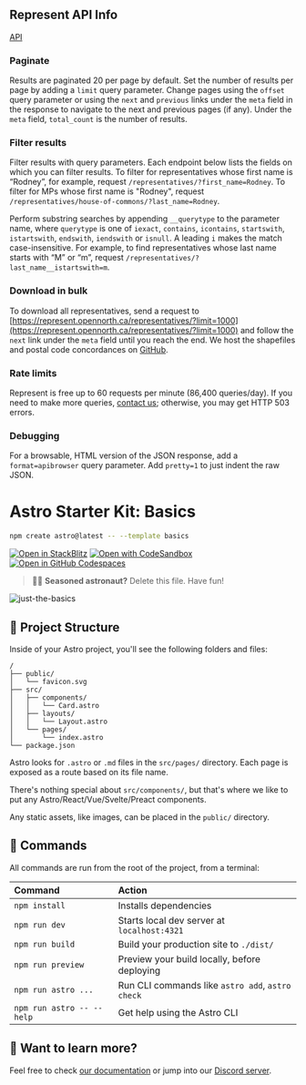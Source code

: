 ## Represent API Info

[API](https://www.assnat.qc.ca/Media/Process.aspx?asset=ANQ.Vigie.Bll.Image_26027&process=Original&token=ZyMoxNwUn8ikQ+TRKYwPCjWrKwg+vIv9rjij7p3xLGTZDmLVSmJLoqe/vG7/YWzz)

### Paginate

Results are paginated 20 per page by default. Set the number of results per page by adding a `limit` query parameter. Change pages using the `offset` query parameter or using the `next` and `previous` links under the `meta` field in the response to navigate to the next and previous pages (if any). Under the `meta` field, `total_count` is the number of results.

### Filter results

Filter results with query parameters. Each endpoint below lists the fields on which you can filter results. To filter for representatives whose first name is “Rodney”, for example, request `/representatives/?first_name=Rodney`. To filter for MPs whose first name is "Rodney", request `/representatives/house-of-commons/?last_name=Rodney`.

Perform substring searches by appending `__querytype` to the parameter name, where `querytype` is one of `iexact`, `contains`, `icontains`, `startswith`, `istartswith`, `endswith`, `iendswith` or `isnull`. A leading `i` makes the match case-insensitive. For example, to find representatives whose last name starts with “M” or “m”, request `/representatives/?last_name__istartswith=m`.

### Download in bulk

To download all representatives, send a request to [https://represent.opennorth.ca/representatives/?limit=1000](https://represent.opennorth.ca/representatives/?limit=1000) and follow the `next` link under the `meta` field until you reach the end. We host the shapefiles and postal code concordances on [GitHub](https://github.com/opennorth/represent-canada-data).

### Rate limits

Represent is free up to 60 requests per minute (86,400 queries/day). If you need to make more queries, [contact us](mailto:represent@opennorth.ca); otherwise, you may get HTTP 503 errors.

### Debugging

For a browsable, HTML version of the JSON response, add a `format=apibrowser` query parameter. Add `pretty=1` to just indent the raw JSON.

# Astro Starter Kit: Basics

```sh
npm create astro@latest -- --template basics
```

[![Open in StackBlitz](https://developer.stackblitz.com/img/open_in_stackblitz.svg)](https://stackblitz.com/github/withastro/astro/tree/latest/examples/basics)
[![Open with CodeSandbox](https://assets.codesandbox.io/github/button-edit-lime.svg)](https://codesandbox.io/p/sandbox/github/withastro/astro/tree/latest/examples/basics)
[![Open in GitHub Codespaces](https://github.com/codespaces/badge.svg)](https://codespaces.new/withastro/astro?devcontainer_path=.devcontainer/basics/devcontainer.json)

> 🧑‍🚀 **Seasoned astronaut?** Delete this file. Have fun!

![just-the-basics](https://github.com/withastro/astro/assets/2244813/a0a5533c-a856-4198-8470-2d67b1d7c554)

## 🚀 Project Structure

Inside of your Astro project, you'll see the following folders and files:

```text
/
├── public/
│   └── favicon.svg
├── src/
│   ├── components/
│   │   └── Card.astro
│   ├── layouts/
│   │   └── Layout.astro
│   └── pages/
│       └── index.astro
└── package.json
```

Astro looks for `.astro` or `.md` files in the `src/pages/` directory. Each page is exposed as a route based on its file name.

There's nothing special about `src/components/`, but that's where we like to put any Astro/React/Vue/Svelte/Preact components.

Any static assets, like images, can be placed in the `public/` directory.

## 🧞 Commands

All commands are run from the root of the project, from a terminal:

| Command                   | Action                                           |
| :------------------------ | :----------------------------------------------- |
| `npm install`             | Installs dependencies                            |
| `npm run dev`             | Starts local dev server at `localhost:4321`      |
| `npm run build`           | Build your production site to `./dist/`          |
| `npm run preview`         | Preview your build locally, before deploying     |
| `npm run astro ...`       | Run CLI commands like `astro add`, `astro check` |
| `npm run astro -- --help` | Get help using the Astro CLI                     |

## 👀 Want to learn more?

Feel free to check [our documentation](https://docs.astro.build) or jump into our [Discord server](https://astro.build/chat).
